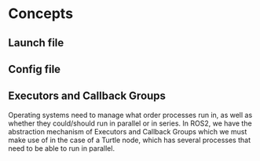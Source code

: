 # Concepts

## Launch file



## Config file



## Executors and Callback Groups

Operating systems need to manage what order processes run in, as well as whether they
could/should run in parallel or in series. In ROS2, we have the abstraction mechanism
of Executors and Callback Groups which we must make use of in the case of a Turtle
node, which has several processes that need to be able to run in parallel.
